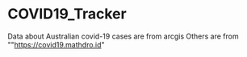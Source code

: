 # COVID19_Tracker
Data about Australian covid-19 cases are from arcgis
Others are from ""https://covid19.mathdro.id"
